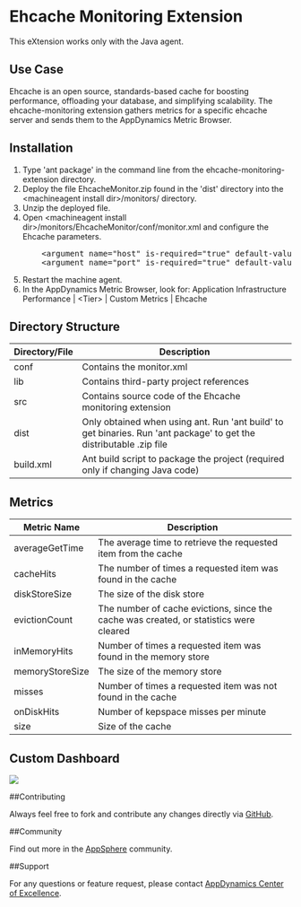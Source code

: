 Ehcache Monitoring Extension
============================

This eXtension works only with the Java agent.

## Use Case

Ehcache is an open source, standards-based cache for boosting performance, offloading your database, and simplifying scalability. The ehcache-monitoring extension gathers metrics for a specific ehcache server and sends them to the AppDynamics Metric Browser.

## Installation
<ol>
	<li>Type 'ant package' in the command line from the ehcache-monitoring-extension directory.
	</li>
	<li>Deploy the file EhcacheMonitor.zip found in the 'dist' directory into the &lt;machineagent install dir&gt;/monitors/ directory.
	</li>
	<li>Unzip the deployed file.
	</li>
	<li>Open &lt;machineagent install dir&gt;/monitors/EhcacheMonitor/conf/monitor.xml and configure the Ehcache parameters.
<p></p>
<pre>
	&lt;argument name="host" is-required="true" default-value="localhost" /&gt;          
	&lt;argument name="port" is-required="true" default-value="8080" /&gt;
</pre>
	</li>	
	<li> Restart the machine agent.
	</li>
	<li>In the AppDynamics Metric Browser, look for: Application Infrastructure Performance | &lt;Tier&gt; | Custom Metrics | Ehcache
	</li>
</ol>

## Directory Structure

| Directory/File | Description |
|----------------|-------------|
|conf            | Contains the monitor.xml |
|lib             | Contains third-party project references |
|src             | Contains source code of the Ehcache monitoring extension |
|dist            | Only obtained when using ant. Run 'ant build' to get binaries. Run 'ant package' to get the distributable .zip file |
|build.xml       | Ant build script to package the project (required only if changing Java code) |

## Metrics

|Metric Name           | Description     |
|----------------------|-----------------|
|averageGetTime    	   | The average time to retrieve the requested item from the cache |
|cacheHits             | The number of times a requested item was found in the cache |
|diskStoreSize         | The size of the disk store |
|evictionCount         | The number of cache evictions, since the cache was created, or statistics were cleared |
|inMemoryHits          | Number of times a requested item was found in the memory store |
|memoryStoreSize       | The size of the memory store |
|misses                | Number of times a requested item was not found in the cache |
|onDiskHits            | Number of kepspace misses per minute |
|size                  | Size of the cache |

## Custom Dashboard

![](https://raw.github.com/Appdynamics/ehcache-monitoring-extension/master/Ehcache%20Dashboard.png?token=2880440__eyJzY29wZSI6IlJhd0Jsb2I6QXBwZHluYW1pY3MvZWhjYWNoZS1tb25pdG9yaW5nLWV4dGVuc2lvbi9tYXN0ZXIvRWhjYWNoZSBEYXNoYm9hcmQucG5nIiwiZXhwaXJlcyI6MTM4NDM2NzI4Mn0%3D--a6f98fa60151f8b5c0823c39fb52770d147e55bf)

##Contributing

Always feel free to fork and contribute any changes directly via [GitHub](https://github.com/Appdynamics/ehcache-monitoring-extension).

##Community

Find out more in the [AppSphere](http://appsphere.appdynamics.com) community.

##Support

For any questions or feature request, please contact [AppDynamics Center of Excellence](mailto:ace-request@appdynamics.com).
